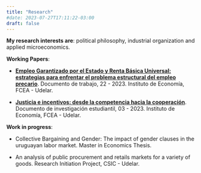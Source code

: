 ```yaml
---
title: "Research"
#date: 2023-07-27T17:11:22-03:00
draft: false
---
```


**My research interests are**: political philosophy, industrial organization and applied microeconomics.

**Working Papers**:

- [**Empleo Garantizado por el Estado y Renta Básica Universal: estrategias para enfrentar el problema estructural del empleo precario**](https://iecon.fcea.udelar.edu.uy/es/publicaciones/produccion-del-iecon/documentos-de-trabajo/item/empleo-garantizado-por-el-estado-y-renta-b-asica-universal-estrategias-para-enfrentar-el-problema-estructural-del-empleo-precario.html). Documento de trabajo, 22 - 2023. Instituto de Economía, FCEA - Udelar.

- [**Justicia e incentivos: desde la competencia hacia la cooperación**](https://iecon.fcea.udelar.edu.uy/es/publicaciones/produccion-del-iecon/documentos-de-investigacion-estudiantil/item/justicia-e-incentivos-desde-la-competencia-hacia-la-cooperacion.html). Documento de investigación estudiantil, 03 - 2023. Instituto de Economía, FCEA - Udelar.



**Work in progress**:

- Collective Bargaining and Gender: The impact of gender clauses in the uruguayan labor market. Master in Economics Thesis.

- An analysis of public procurement and retails markets for a variety of goods. Research Initiation Project, CSIC - Udelar.




